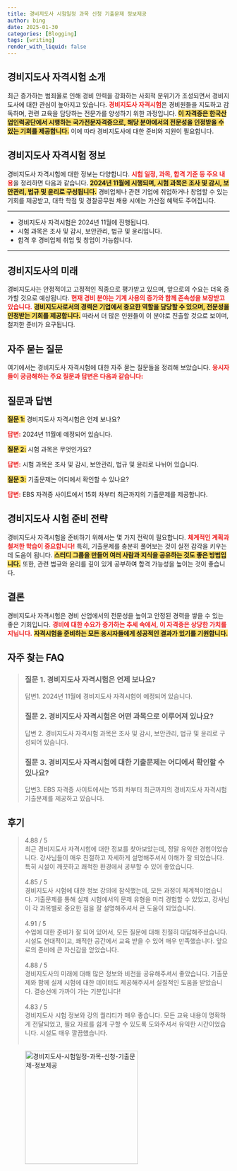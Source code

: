 ```yaml
---
title: 경비지도사 시험일정 과목 신청 기출문제 정보제공
author: bing
date: 2025-01-30
categories: [Blogging]
tags: [writing]
render_with_liquid: false
---
```



<h2 id='경비지도사_자격시험_소개'>경비지도사 자격시험 소개</h2>

<p>최근 증가하는 범죄율로 인해 경비 인력을 강화하는 사회적 분위기가 조성되면서 경비지도사에 대한 관심이 높아지고 있습니다. <b><span style="color: #ee2323;">경비지도사 자격시험</span></b>은 경비원들을 지도하고 감독하며, 관련 교육을 담당하는 전문가를 양성하기 위한 과정입니다. <b><span style="background-color: #ffe066;">이 자격증은 한국산업인력공단에서 시행하는 국가전문자격증으로, 해당 분야에서의 전문성을 인정받을 수 있는 기회를 제공합니다.</span></b> 이에 따라 경비지도사에 대한 준비와 지원이 필요합니다.</p>

<h2 id='경비지도사_자격시험_정보'>경비지도사 자격시험 정보</h2>

<p>경비지도사 자격시험에 대한 정보는 다양합니다. <b><span style="color: #ee2323;">시험 일정, 과목, 합격 기준 등 주요 내용</span></b>을 정리하면 다음과 같습니다. <b><span style="background-color: #ffe066;">2024년 11월에 시행되며, 시험 과목은 조사 및 감시, 보안관리, 법규 및 윤리로 구성됩니다.</span></b> 경비업체나 관련 기업에 취업하거나 창업할 수 있는 기회를 제공받고, 대학 학점 및 경찰공무원 채용 시에는 가산점 혜택도 주어집니다.</p>

<hr />

<ul>
    <li>경비지도사 자격시험은 2024년 11월에 진행됩니다.</li>
    <li>시험 과목은 조사 및 감시, 보안관리, 법규 및 윤리입니다.</li>
    <li>합격 후 경비업체 취업 및 창업이 가능합니다.</li>
</ul>

<hr />

<h2 id='경비지도사의_미래'>경비지도사의 미래</h2>

<p>경비지도사는 안정적이고 고정적인 직종으로 평가받고 있으며, 앞으로의 수요는 더욱 증가할 것으로 예상됩니다. <b><span style="color: #ee2323;">현재 경비 분야는 기계 사용의 증가와 함께 존속성을 보장받고 있습니다.</span></b> <b><span style="background-color: #ffe066;">경비지도사로서의 경력은 기업에서 중요한 역할을 담당할 수 있으며, 전문성을 인정받는 기회를 제공합니다.</span></b> 따라서 더 많은 인원들이 이 분야로 진출할 것으로 보이며, 철저한 준비가 요구됩니다.</p>

<h2 id='자주_묻는_질문'>자주 묻는 질문</h2>

<p>여기에서는 경비지도사 자격시험에 대한 자주 묻는 질문들을 정리해 보았습니다. <b><span style="color: #ee2323;">응시자들이 궁금해하는 주요 질문과 답변은 다음과 같습니다:</span></b></p>

<h2 id='질문과_답변'>질문과 답변</h2>

<p><b><span style="background-color: #ffe066;">질문 1:</span></b> 경비지도사 자격시험은 언제 보나요?</p>

<p><b><span style="color: #ee2323;">답변:</span></b> 2024년 11월에 예정되어 있습니다.</p>

<p><b><span style="background-color: #ffe066;">질문 2:</span></b> 시험 과목은 무엇인가요?</p>

<p><b><span style="color: #ee2323;">답변:</span></b> 시험 과목은 조사 및 감시, 보안관리, 법규 및 윤리로 나뉘어 있습니다.</p>

<p><b><span style="background-color: #ffe066;">질문 3:</span></b> 기출문제는 어디에서 확인할 수 있나요?</p>

<p><b><span style="color: #ee2323;">답변:</span></b> EBS 자격증 사이트에서 15회 차부터 최근까지의 기출문제를 제공합니다.</p>

<h2 id='경비지도사_시험_준비_전략'>경비지도사 시험 준비 전략</h2>

<p>경비지도사 자격시험을 준비하기 위해서는 몇 가지 전략이 필요합니다. <b><span style="color: #ee2323;">체계적인 계획과 철저한 학습이 중요합니다!</span></b> 특히, 기출문제를 충분히 풀어보는 것이 실전 감각을 키우는 데 도움이 됩니다. <b><span style="background-color: #ffe066;">스터디 그룹을 만들어 여러 사람과 지식을 공유하는 것도 좋은 방법입니다.</span></b> 또한, 관련 법규와 윤리를 깊이 있게 공부하여 합격 가능성을 높이는 것이 좋습니다.</p>

<h2 id='결론'>결론</h2>

<p>경비지도사 자격시험은 경비 산업에서의 전문성을 높이고 안정된 경력을 쌓을 수 있는 좋은 기회입니다. <b><span style="color: #ee2323;">경비에 대한 수요가 증가하는 추세 속에서, 이 자격증은 상당한 가치를 지닙니다.</span></b> <b><span style="background-color: #ffe066;">자격시험을 준비하는 모든 응시자들에게 성공적인 결과가 있기를 기원합니다.</span></b></p>

<h2 id='자주_찾는_FAQ'>자주 찾는 FAQ</h2>
<div itemscope="" itemtype="https://schema.org/FAQPage"> 
<blockquote> 
<div itemscope="" itemprop="mainEntity" itemtype="https://schema.org/Question"> 
<h3 itemprop="name">질문 1. 경비지도사 자격시험은 언제 보나요?</h3> 
<div itemscope="" itemprop="acceptedAnswer" itemtype="https://schema.org/Answer"> 
<span itemprop="text"> 
<p>답변1. 2024년 11월에 경비지도사 자격시험이 예정되어 있습니다.</p> 
</span> 
</div> 
</div> 
<div itemscope="" itemprop="mainEntity" itemtype="https://schema.org/Question"> 
<h3 itemprop="name">질문 2. 경비지도사 자격시험은 어떤 과목으로 이루어져 있나요?</h3> 
<div itemscope="" itemprop="acceptedAnswer" itemtype="https://schema.org/Answer"> 
<span itemprop="text"> 
<p>답변 2. 경비지도사 자격시험 과목은 조사 및 감시, 보안관리, 법규 및 윤리로 구성되어 있습니다.</p> 
</span> 
</div> 
</div> 
<div itemscope="" itemprop="mainEntity" itemtype="https://schema.org/Question"> 
<h3 itemprop="name">질문 3. 경비지도사 자격시험에 대한 기출문제는 어디에서 확인할 수 있나요?</h3> 
<div itemscope="" itemprop="acceptedAnswer" itemtype="https://schema.org/Answer"> 
<span itemprop="text"> 
<p>답변3. EBS 자격증 사이트에서는 15회 차부터 최근까지의 경비지도사 자격시험 기출문제를 제공하고 있습니다.</p> 
</span> 
</div> 
</div> 
</blockquote> 
</div>
<h2 id='후기'>후기</h2>
<div itemscope itemtype="https://schema.org/Product">
  <blockquote>
  <div itemprop="review" itemscope itemtype="https://schema.org/Review">
      <div itemprop="reviewRating" itemscope itemtype="https://schema.org/Rating"> <span itemprop="ratingValue">4.88</span> / <span itemprop="bestRating">5</span> </div>
      <span itemprop="reviewBody">최근 경비지도사 자격시험에 대한 정보를 찾아보았는데, 정말 유익한 경험이었습니다. 강사님들이 매우 친절하고 자세하게 설명해주셔서 이해가 잘 되었습니다. 특히 시설이 깨끗하고 쾌적한 환경에서 공부할 수 있어 좋았습니다.</span>
  </div>
  <br>
  <div itemprop="review" itemscope itemtype="https://schema.org/Review">
      <div itemprop="reviewRating" itemscope itemtype="https://schema.org/Rating"> <span itemprop="ratingValue">4.85</span> / <span itemprop="bestRating">5</span> </div>
      <span itemprop="reviewBody">경비지도사 시험에 대한 정보 강의에 참석했는데, 모든 과정이 체계적이었습니다. 기출문제를 통해 실제 시험에서의 문제 유형을 미리 경험할 수 있었고, 강사님이 각 과목별로 중요한 점을 잘 설명해주셔서 큰 도움이 되었습니다.</span>
  </div>
  <br>
  <div itemprop="review" itemscope itemtype="https://schema.org/Review">
      <div itemprop="reviewRating" itemscope itemtype="https://schema.org/Rating"> <span itemprop="ratingValue">4.91</span> / <span itemprop="bestRating">5</span> </div>
      <span itemprop="reviewBody">수업에 대한 준비가 잘 되어 있어서, 모든 질문에 대해 친절히 대답해주셨습니다. 시설도 현대적이고, 쾌적한 공간에서 교육 받을 수 있어 매우 만족했습니다. 앞으로의 준비에 큰 자신감을 얻었습니다.</span>
  </div>
  <br>
  <div itemprop="review" itemscope itemtype="https://schema.org/Review">
      <div itemprop="reviewRating" itemscope itemtype="https://schema.org/Rating"> <span itemprop="ratingValue">4.88</span> / <span itemprop="bestRating">5</span> </div>
      <span itemprop="reviewBody">경비지도사의 미래에 대해 많은 정보와 비전을 공유해주셔서 좋았습니다. 기출문제와 함께 실제 시험에 대한 데이터도 제공해주셔서 실질적인 도움을 받았습니다. 결승선에 가까이 가는 기분입니다!</span>
  </div>
  <br>
  <div itemprop="review" itemscope itemtype="https://schema.org/Review">
      <div itemprop="reviewRating" itemscope itemtype="https://schema.org/Rating"> <span itemprop="ratingValue">4.83</span> / <span itemprop="bestRating">5</span> </div>
      <span itemprop="reviewBody">경비지도사 시험 정보와 강의 퀄리티가 매우 좋습니다. 모든 교육 내용이 명확하게 전달되었고, 필요 자료를 쉽게 구할 수 있도록 도와주셔서 유익한 시간이었습니다. 시설도 매우 깔끔했습니다.</span>
  </div>
  <br>
  </blockquote>
</div>
<figure class="image"><img src="https://greenforu.github.io/assets/img/thumbnail/경비지도사-시험일정-과목-신청-기출문제-정보제공.webp" alt="경비지도사-시험일정-과목-신청-기출문제-정보제공" width="256" height="256"></figure>